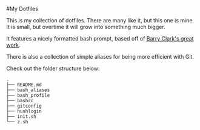 #My Dotfiles

This is my collection of dotfiles. There are many like it, but this one is mine. It is small, but overtime it will grow into something much bigger.

It features a nicely formatted bash prompt, based off of [Barry Clark's great work](https://github.com/barryclark/bashstrap).

There is also a collection of simple aliases for being more efficient with Git.

Check out the folder structure below:

```
.
├── README.md
├── bash_aliases
├── bash_profile
├── bashrc
├── gitconfig
├── hushlogin
├── init.sh
└── z.sh
```
